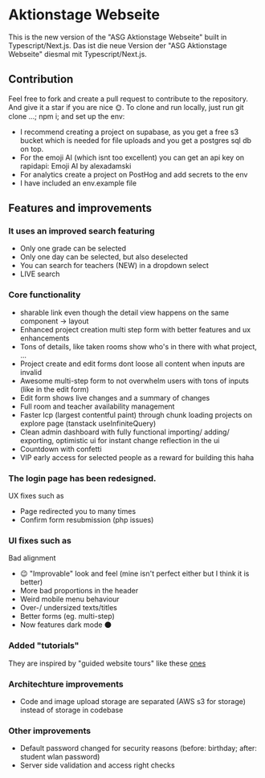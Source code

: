 # Aktionstage Webseite

This is the new version of the "ASG Aktionstage Webseite" built in Typescript/Next.js.
Das ist die neue Version der "ASG Aktionstage Webseite" diesmal mit Typescript/Next.js.

## Contribution

Feel free to fork and create a pull request to contribute to the repository.
And give it a star if you are nice 🌞.
To clone and run locally, just run git clone ...; npm i; and set up the env:

- I recommend creating a project on supabase, as you get a free s3 bucket which is needed for file uploads and you get a postgres sql db on top.
- For the emoji AI (which isnt too excellent) you can get an api key on rapidapi: Emoji AI by alexadamski
- For analytics create a project on PostHog and add secrets to the env
- I have included an env.example file

## Features and improvements

### It uses an improved search featuring

- Only one grade can be selected
- Only one day can be selected, but also deselected
- You can search for teachers (NEW) in a dropdown select
- LIVE search

### Core functionality

- sharable link even though the detail view happens on the same component -> layout
- Enhanced project creation multi step form with better features and ux enhancements
- Tons of details, like taken rooms show who's in there with what project, ...
- Project create and edit forms dont loose all content when inputs are invalid
- Awesome multi-step form to not overwhelm users with tons of inputs (like in the edit form)
- Edit form shows live changes and a summary of changes
- Full room and teacher availability management
- Faster lcp (largest contentful paint) through chunk loading projects on explore page (tanstack useInfiniteQuery)
- Clean admin dashboard with fully functional importing/ adding/ exporting, optimistic ui for instant change reflection in the ui
- Countdown with confetti
- VIP early access for selected people as a reward for building this haha

### The login page has been redesigned.

UX fixes such as

- Page redirected you to many times
- Confirm form resubmission (php issues)

### UI fixes such as

Bad alignment

- 😉 "Improvable" look and feel (mine isn't perfect either but I think it is better)
- More bad proportions in the header
- Weird mobile menu behaviour
- Over-/ undersized texts/titles
- Better forms (eg. multi-step)
- Now features dark mode 🌑

### Added "tutorials"

They are inspired by "guided website tours" like these [ones](https://design.mindsphere.io/patterns/guided-tour.html)

### Architechture improvements

- Code and image upload storage are separated (AWS s3 for storage) instead of storage in codebase

### Other improvements

- Default password changed for security reasons (before: birthday; after: student wlan password)
- Server side validation and access right checks
